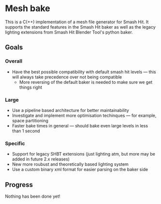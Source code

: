 # Mesh bake

This is a C(++) implementation of a mesh file generator for Smash Hit. It supports the standard features in the Smash Hit baker as well as the legacy lighting extensions from Smash Hit Blender Tool's python baker.

## Goals

### Overall

* Have the best possible compatibility with default smash hit levels &mdash; this will always take precedence over not being compatible
  * More reversing of the default baker is needed to make sure we get things right

### Large

* Use a pipeline based architecture for better maintainability
* Investigate and implement more optimisation techinques &mdash; for example, space partitioning
* Faster bake times in general &mdash; should bake even large levels in less than 1 second

### Specific

* Support for legacy SHBT extensions (just lighting atm, but more may be added in future 2.x releases)
* New more roubust and theoretically based lighting system
* Use a custom binary xml format for easier parsing on the baker side

## Progress

Nothing has been done yet!
